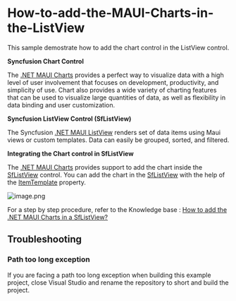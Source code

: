 # How-to-add-the-MAUI-Charts-in-the-ListView

This sample demostrate how to add the chart control in the ListView control.

**Syncfusion Chart Control**

The [.NET MAUI Charts](https://www.syncfusion.com/maui-controls/maui-cartesian-charts) provides a perfect way to visualize data with a high level of user involvement that focuses on development, productivity, and simplicity of use. Chart also provides a wide variety of charting features that can be used to visualize large quantities of data, as well as flexibility in data binding and user customization.

**Syncfusion ListView Control (SfListView)**

The Syncfusion [.NET MAUI ListView](https://help.syncfusion.com/maui/listview/overview) renders set of data items using Maui views or custom templates. Data can easily be grouped, sorted, and filtered.

**Integrating the Chart control in SfListView**

The [.NET MAUI Charts](https://www.syncfusion.com/maui-controls/maui-cartesian-charts) provides support to add the chart inside the [SfListView](https://help.syncfusion.com/maui/listview/getting-started) control. You can add the chart in the [SfListView](https://help.syncfusion.com/maui/listview/getting-started)  with the help of the [ItemTemplate](https://help.syncfusion.com/cr/maui/Syncfusion.Maui.ListView.SfListView.html#Syncfusion_Maui_ListView_SfListView_ItemTemplate) property.

![image.png](https://support.syncfusion.com/kb/agent/attachment/article/15556/inline?token=eyJhbGciOiJodHRwOi8vd3d3LnczLm9yZy8yMDAxLzA0L3htbGRzaWctbW9yZSNobWFjLXNoYTI1NiIsInR5cCI6IkpXVCJ9.eyJpZCI6IjIxMjgxIiwib3JnaWQiOiIzIiwiaXNzIjoic3VwcG9ydC5zeW5jZnVzaW9uLmNvbSJ9.aDD8VNDojMi7_a7eFua9-ta6Mpjduyrnm6o0D0y6K9c)

For a step by step procedure, refer to the Knowledge base : [How to add the .NET MAUI Charts in a SfListView?]()

## Troubleshooting

### Path too long exception

If you are facing a path too long exception when building this example project, close Visual Studio and rename the repository to short and build the project.

